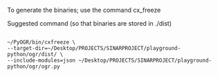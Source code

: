 To generate the binaries; use the command cx_freeze

Suggested command (so that binaries are stored in ./dist)
```

~/PyOGR/bin/cxfreeze \  
--target-dir=~/Desktop/PROJECTS/SINARPROJECT/playground-python/ogr/dist/ \ 
--include-modules=json ~/Desktop/PROJECTS/SINARPROJECT/playground-python/ogr/ogr.py 

```
